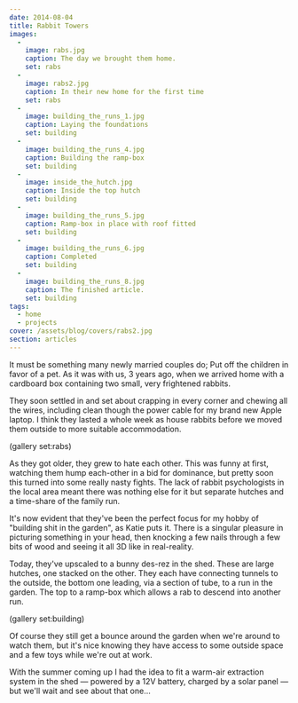 ```yaml
---
date: 2014-08-04
title: Rabbit Towers
images:
  -
    image: rabs.jpg
    caption: The day we brought them home.
    set: rabs
  -
    image: rabs2.jpg
    caption: In their new home for the first time
    set: rabs
  -
    image: building_the_runs_1.jpg
    caption: Laying the foundations
    set: building
  -
    image: building_the_runs_4.jpg
    caption: Building the ramp-box
    set: building
  -
    image: inside_the_hutch.jpg
    caption: Inside the top hutch
    set: building
  -
    image: building_the_runs_5.jpg
    caption: Ramp-box in place with roof fitted
    set: building
  -
    image: building_the_runs_6.jpg
    caption: Completed
    set: building
  -
    image: building_the_runs_8.jpg
    caption: The finished article.
    set: building
tags:
  - home
  - projects
cover: /assets/blog/covers/rabs2.jpg
section: articles
---
```

It must be something many newly married couples do; Put off the children in favor of a pet. As it was with us, 3 years ago, when we arrived home with a cardboard box containing two small, very frightened rabbits.

They soon settled in and set about crapping in every corner and chewing all the wires, including clean though the power cable for my brand new Apple laptop. I think they lasted a whole week as house rabbits before we moved them outside to more suitable accommodation.

(gallery set:rabs)

As they got older, they grew to hate each other. This was funny at first, watching them hump each-other in a bid for dominance, but pretty soon this turned into some really nasty fights. The lack of rabbit psychologists in the local area meant there was nothing else for it but separate hutches and a time-share of the family run.

It's now evident that they've been the perfect focus for my hobby of "building shit in the garden", as Katie puts it. There is a singular pleasure in picturing something in your head, then knocking a few nails through a few bits of wood and seeing it all 3D like in real-reality.

Today, they've upscaled to a bunny des-rez in the shed.  These are large hutches, one stacked on the other. They each have connecting tunnels to the outside, the bottom one leading, via a section of tube, to a run in the garden. The top to a ramp-box which allows a rab to descend into another run.

(gallery set:building)

Of course they still get a bounce around the garden when we're around to watch them, but it's nice knowing they have access to some outside space and a few toys while we're out at work.

With the summer coming up I had the idea to fit a warm-air extraction system in the shed — powered by a 12V battery, charged by a solar panel — but we'll wait and see about that one...
